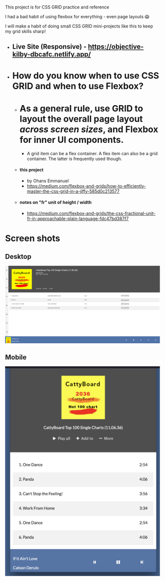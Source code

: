 This project is for CSS GRID practice and reference

I had a bad habit of using flexbox for everything - even page layouts 😱 

I will make a habit of doing small CSS GRID mini-projects like this to keep my grid skills sharp!

- ## Live Site (Responsive) - https://objective-kilby-dbcafc.netlify.app/

- # How do you know when to use CSS GRID and when to use Flexbox?

    - # As a general rule, use GRID to layout the overall page layout *across screen sizes*, and Flexbox for inner UI components.

        -  A grid item can be a flex container. A flex item can also be a grid container. The latter is frequently used though.

    - #### this project
        -   by Ohans Emmanuel
        -   https://medium.com/flexbox-and-grids/how-to-efficiently-master-the-css-grid-in-a-jiffy-585d0c213577

    - #### notes on "fr" unit of height / width
        - https://medium.com/flexbox-and-grids/the-css-fractional-unit-fr-in-approachable-plain-language-fdc47bd387f7

# Screen shots

## Desktop
![desktop-view](https://raw.githubusercontent.com/kawgh1/css-grid-demo/master/screenshots/desktop-view-css-grid1.png)

## Mobile
![mobile-view](https://raw.githubusercontent.com/kawgh1/css-grid-demo/master/screenshots/mobile-view-css-grid.png)